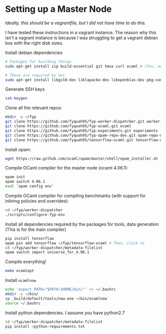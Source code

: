# Setting up a Master Node

*Ideally, this should be a vagrantfile, but I did not have time to do this.*

I have tested these instructions in a vagrant instance. The reason why this
isn't a vagrant instance is because I was struggling to get a vagrant debian
box with the right disk sizes.

Install debian dependencies

```bash
# Packages for building things
sudo apt-get install zip build-essential git tmux curl ocaml # (Yes, we need a system copy of OCaml)

# These are required by owl
sudo apt-get install libgsl0-dev liblapacke-dev libopenblas-dev pkg-config libplplot-dev libshp-dev m4 libffi-dev python-pip
```

Generate SSH keys

```bash
ssh-keygen
```

Clone all the relevant repos:

```bash
mkdir -p ~/fyp
git clone https://github.com/fyquah95/fyp-worker-dispatcher.git worker-dispatcher
git clone https://github.com/fyquah95/fyp-ocaml.git ocaml
git clone https://github.com/fyquah95/fyp-experiments.git experiments
git clone https://github.com/fyquah95/fyp-opam-repo-dev.git opam-repo-dev
git clone https://github.com/fyquah95/tensorflow-ocaml.git tensorflow-ocaml
```

Install opam:

```bash
wget https://raw.github.com/ocaml/opam/master/shell/opam_installer.sh -O - | sudo sh -s /usr/local/bin
```

Compile OCaml compiler for the master node (ocaml 4.06.1):

```bash
opam init
opam switch 4.06.1
eval `opam config env`
```

Compile OCaml compiler for compiling benchmarks (with support for inlining
policies and overrides):

```bash
cd ~/fyp/worker-dispatcher
./scripts/configure-fyp-env
```

Install all dependencies required by the packages for tools, data generation
(This is for the main compiler)

```bash
pip install tensorflow
opam pin add tensorflow ~/fyp/tensorflow-ocaml # Then, click no
cd ~/fyp/worker-dispatcher/metadata-filelist
opam switch import universe_for_4.06.1
```

Compile everything!

```bash
make ocamlopt
```

Install `ocamlnow`

```bash
echo 'export PATH="$PATH:$HOME/bin/"' >> ~/.bashrc
mkdir -p ~/bin/
cp _build/default/tools/now.exe ~/bin/ocamlnow
source ~/.bashrc
```

Install python dependencies. I assume you have python2.7

```bash
cd ~/fyp/worker-dispatcher/metadata-filelist
pip install <python-requirements.txt
```
